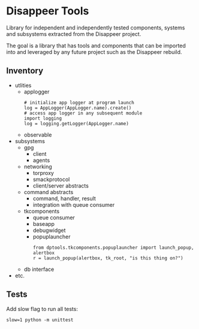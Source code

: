 # Disappeer Tools

Library for independent and independently tested components, systems 
and subsystems extracted from the Disappeer project.

The goal is a library that has tools and components 
that can be imported into and leveraged by any future project 
such as the Disappeer rebuild. 

## Inventory

- utlities
    - applogger
      ```
      # initialize app logger at program launch 
      log = AppLogger(AppLogger.name).create()
      # access app logger in any subsequent module
      import logging
      log = logging.getLogger(AppLogger.name) 
      ```
    - observable
- subsystems
    - gpg 
        - client
        - agents
    - networking
        - torproxy
        - smackprotocol
        - client/server abstracts
    - command abstracts
        - command, handler, result
        - integration with queue consumer
    - tkcomponents
        - queue consumer
        - baseapp
        - debugwidget
        - popuplauncher
            ```
            from dptools.tkcomponents.popuplauncher import launch_popup, alertbox
            r = launch_popup(alertbox, tk_root, "is this thing on?")
            ```
    - db interface
 - etc.
 
 
 ## Tests
 
Add slow flag to run all tests:
 
`slow=1 python -m unittest` 
 
